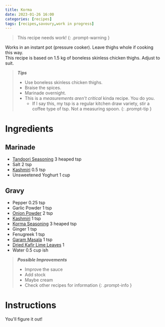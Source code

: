 ```yaml
---
title: Korma
date: 2023-01-26 16:00
categories: [recipes]
tags: [recipes,savoury,work in progress]
---
```


>This recipe needs work!
{: .prompt-warning }

Works in an instant pot (pressure cooker). Leave thighs whole if cooking this way.<br>
This recipe is based on 1.5 kg of boneless skinless chicken thighs. Adjust to suit.

>***Tips***
>
>- Use boneless skinless chicken thighs.
>- Braise the spices.
>- Marinade overnight.
>- This is a *measurements aren't critical* kinda recipe. You do you.
>   - If I say this, my tsp is a regular kitchen draw variety, stir a coffee type of tsp. Not a measuring spoon.
{: .prompt-tip }

# Ingredients

## Marinade

- [Tandoori Seasoning](https://leenaspices.co.nz/products/tandoori-chicken-spice-seasoning-mix-masala?_pos=2&_sid=34c716743&_ss=r) 3 heaped tsp
- Salt 2 tsp
- [Kashmiri](https://leenaspices.co.nz/products/chilli-kashmiri-ground) 0.5 tsp
- Unsweetened Yoghurt 1 cup


## Gravy

- Pepper 0.25 tsp
- Garlic Powder 1 tsp
- [Onion Powder](https://leenaspices.co.nz/products/onion-powder) 2 tsp
- [Kashmiri](https://leenaspices.co.nz/products/chilli-kashmiri-ground) 1 tsp
- [Korma Seasoning](https://leenaspices.co.nz/products/korma-curry-masala-powder?_pos=2&_sid=9a7b43376&_ss=r) 3 heaped tsp
- Ginger 1 tsp
- Fenugreek 1 tsp
- [Garam Masala](https://leenaspices.co.nz/products/garam-masala-spice-blend) 1 tsp
- [Dried Kafir Lime Leaves](https://leenaspices.co.nz/products/kaffir-lime-leaves) 1
- Water 0.5 cup ish

>***Possible Improvements***
>
>- Improve the sauce
>- Add stock
>- Maybe cream
>- Check other recipes for information
{: .prompt-info } 


# Instructions

You'll figure it out!
